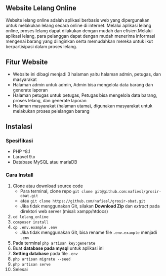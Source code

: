 ## Website Lelang Online

Website lelang online adalah aplikasi berbasis web yang dipergunakan untuk melakukan lelang secara online di internet. Melalui aplikasi lelang online, proses lelang dapat dilakukan dengan mudah dan efisien.Melalui aplikasi lelang, para pelanggan dapat dengan mudah menerima informasi mengenai barang yang diinginkan serta memudahkan mereka untuk ikut berpartisipasi dalam proses lelang.

## Fitur Website

- Website ini dibagi menjadi 3 halaman yaitu halaman admin, petugas, dan masyarakat
- Halaman admin untuk admin, Admin bisa mengelola data barang dan generate laporan
- Halaman petugas untuk petugas, Petugas bisa mengelola data barang, proses lelang, dan generate laporan
- Halaman masyarakat (halaman utama), digunakan masyarakat untuk melakukan proses pelelangan barang

## Instalasi

### Spesifikasi
- PHP ^8.1
- Laravel 9.x
- Database MySQL atau mariaDB

### Cara Install

1. Clone atau download source code
    - Para terminal, clone repo `git clone git@github.com:nafiesl/grosir-obat.git`
    - atau `git clone https://github.com/nafiesl/grosir-obat.git`
    - Jika tidak menggunakan Git, silakan **Download Zip** dan *extract* pada direktori web server (misal: xampp/htdocs)
2. `cd lelang_online`
3. `composer install`
4. `cp .env.example .env`
    - Jika tidak menggunakan Git, bisa rename file `.env.example` menjadi `.env`
5. Pada terminal `php artisan key:generate`
6. Buat **database pada mysql** untuk aplikasi ini
7. **Setting database** pada file `.env`
8. `php artisan migrate --seed`
9. `php artisan serve`
10. Selesai


